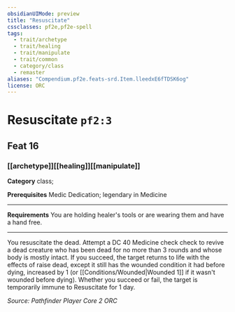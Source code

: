 ```yaml
---
obsidianUIMode: preview
title: "Resuscitate"
cssclasses: pf2e,pf2e-spell
tags:
  - trait/archetype
  - trait/healing
  - trait/manipulate
  - trait/common
  - category/class
  - remaster
aliases: "Compendium.pf2e.feats-srd.Item.lleedxE6fTDSK6og"
license: ORC
---
```

# Resuscitate `pf2:3`
## Feat 16
### [[archetype]][[healing]][[manipulate]]

**Category** class; 



**Prerequisites** Medic Dedication; legendary in Medicine
* * *
**Requirements** You are holding healer's tools or are wearing them and have a hand free.

* * *

You resuscitate the dead. Attempt a DC 40 Medicine check check to revive a dead creature who has been dead for no more than 3 rounds and whose body is mostly intact. If you succeed, the target returns to life with the effects of raise dead, except it still has the wounded condition it had before dying, increased by 1 (or [[Conditions/Wounded|Wounded 1]] if it wasn't wounded before dying). Whether you succeed or fail, the target is temporarily immune to Resuscitate for 1 day.

*Source: Pathfinder Player Core 2*
*ORC*